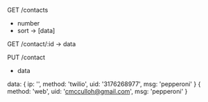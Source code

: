 GET /contacts
- number
- sort
  -> [data]

GET /contact/:id
-> data

PUT /contact
- data

data:
{ ip: '', method: 'twilio', uid: '3176268977', msg: 'pepperoni' }
{ method: 'web', uid: 'cmcculloh@gmail.com', msg: 'pepperoni' }